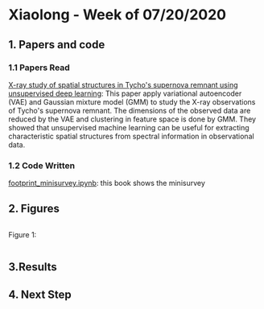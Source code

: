 # Xiaolong - Week of 07/20/2020

## 1. Papers and code

### 1.1 Papers Read

[X-ray study of spatial structures in Tycho's supernova remnant using unsupervised deep learning](https://arxiv.org/abs/1907.09210): This paper apply variational autoencoder (VAE) and Gaussian mixture model (GMM) to study the X-ray observations of Tycho's supernova remnant. The dimensions of the observed data are reduced by the VAE and clustering in feature space is done by GMM.  They showed that unsupervised machine learning can be useful for extracting characteristic spatial structures from spectral information in observational data.    



### 1.2 Code Written

[footprint_minisurvey.ipynb](source/footprint_minisurvey.ipynb): this book shows the minisurvey 

## 2. Figures

![]()

Figure 1: 

![]()



## 3.Results



## 4. Next Step



